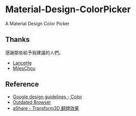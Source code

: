Material-Design-ColorPicker
===========================

A Material Design Color Picker

## Thanks ##
感謝那些給予我建議的人們。
*   [LanceHe](https://github.com/indigofeather "LanceHe")
*   [MilesChou](https://github.com/MilesChou "MilesChou")

## Reference ##
*   [Google design guidelines - Color](http://www.google.com/design/spec/style/color.html#color-ui-color-palette "Google design guidelines - Color")
*   [Outdated Browser](https://github.com/burocratik/Outdated-Browser "Outdated Browser")
*   [aShare - Transform3D 翻牌效果](http://wcc723.github.io/css/2013/10/31/css3-180-flip/ "aShare - Transform3D 翻牌效果")